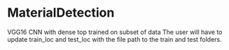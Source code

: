 # MaterialDetection
VGG16 CNN with dense top trained on subset of data
The user will have to update train_loc and test_loc with the file path to the train and test folders.

